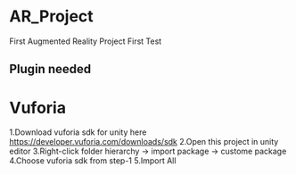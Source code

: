 # AR_Project
 First Augmented Reality Project First Test

## Plugin needed

# Vuforia

1.Download vuforia sdk for unity here https://developer.vuforia.com/downloads/sdk
2.Open this project in unity editor
3.Right-click folder hierarchy -> import package -> custome package
4.Choose vuforia sdk from step-1
5.Import All
